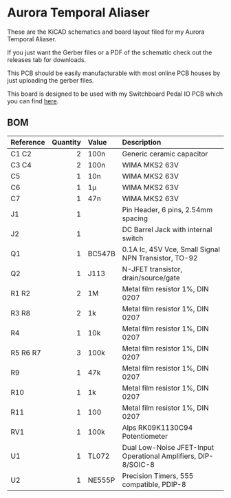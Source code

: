 # Aurora Temporal Aliaser

These are the KiCAD schematics and board layout filed for my Aurora Temporal Aliaser.

If you just want the Gerber files or a PDF of the schematic check out the releases tab for downloads.

This PCB should be easily manufacturable with most online PCB houses by just uploading the gerber files.

This board is designed to be used with my Switchboard Pedal IO PCB which you can find [here](https://github.com/NuclearLighthouseStudios/Switchboard).

## BOM

| Reference | Quantity | Value  | Description                                                    |
| :-------- | -------: | :----- | :------------------------------------------------------------- |
| C1 C2     | 2        | 100n   | Generic ceramic capacitor                                      |
| C3 C4     | 2        | 100n   | WIMA MKS2 63V                                                  |
| C5        | 1        | 10n    | WIMA MKS2 63V                                                  |
| C6        | 1        | 1µ     | WIMA MKS2 63V                                                  |
| C7        | 1        | 47n    | WIMA MKS2 63V                                                  |
| J1        | 1        |        | Pin Header, 6 pins, 2.54mm spacing                             |
| J2        | 1        |        | DC Barrel Jack with internal switch                            |
| Q1        | 1        | BC547B | 0.1A Ic, 45V Vce, Small Signal NPN Transistor, TO-92           |
| Q2        | 1        | J113   | N-JFET transistor, drain/source/gate                           |
| R1 R2     | 2        | 1M     | Metal film resistor 1%, DIN 0207                               |
| R3 R8     | 2        | 1k     | Metal film resistor 1%, DIN 0207                               |
| R4        | 1        | 10k    | Metal film resistor 1%, DIN 0207                               |
| R5 R6 R7  | 3        | 100k   | Metal film resistor 1%, DIN 0207                               |
| R9        | 1        | 47k    | Metal film resistor 1%, DIN 0207                               |
| R10       | 1        | 1k     | Metal film resistor 1%, DIN 0207                               |
| R11       | 1        | 100    | Metal film resistor 1%, DIN 0207                               |
| RV1       | 1        | 100k   | Alps RK09K1130C94 Potentiometer                                |
| U1        | 1        | TL072  | Dual Low-Noise JFET-Input Operational Amplifiers, DIP-8/SOIC-8 |
| U2        | 1        | NE555P | Precision Timers, 555 compatible, PDIP-8                       |
